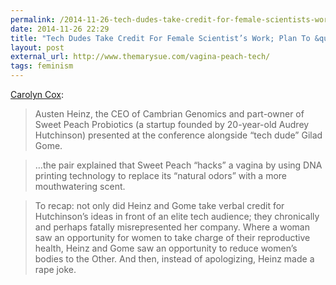 ```yaml
---
permalink: /2014-11-26-tech-dudes-take-credit-for-female-scientists-work-plan-to-hack-vaginas-so-they-smell-like-peaches
date: 2014-11-26 22:29
title: "Tech Dudes Take Credit For Female Scientist’s Work; Plan To &quot;Hack&quot; Vaginas So They Smell Like Peaches"
layout: post
external_url: http://www.themarysue.com/vagina-peach-tech/
tags: feminism
---
```

[Carolyn Cox](http://www.themarysue.com/vagina-peach-tech/):

>Austen Heinz, the CEO of Cambrian Genomics and part-owner of Sweet Peach Probiotics (a startup founded by 20-year-old Audrey Hutchinson) presented at the conference alongside “tech dude” Gilad Gome.

> …the pair explained that Sweet Peach “hacks” a vagina by using DNA printing technology to replace its “natural odors” with a more mouthwatering scent. 

>To recap: not only did Heinz and Gome take verbal credit for Hutchinson’s ideas in front of an elite tech audience; they chronically and perhaps fatally misrepresented her company. Where a woman saw an opportunity for women to take charge of their reproductive health, Heinz and Gome saw an opportunity to reduce women’s bodies to the Other. And then, instead of apologizing, Heinz made a rape joke.


